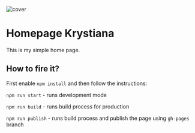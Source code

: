 ![cover](https://cotenfrontend.pl/img/cover.png)

# Homepage Krystiana

This is my simple home page.

## How to fire it?

First enable `npm install` and then follow the instructions:

`npm run start` - runs development mode

`npm run build` - runs build process for production

`npm run publish` - runs build process and publish the page using `gh-pages` branch


